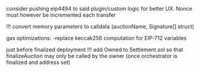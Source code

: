 consider pushing eip4494 to said plugin/custom logic for better UX. Nonce must however be incremented each transfer

!!!
convert memory parameters to calldata (auctionName, Signature[] struct)


gas optimizations:
    -replace keccak256 computation for EIP-712 variables

just before finalized deployment
!!!
add Owned to Settlement.sol so that finalizeAuction may only be called by the owner (once orchestrator is finalized and address set)
